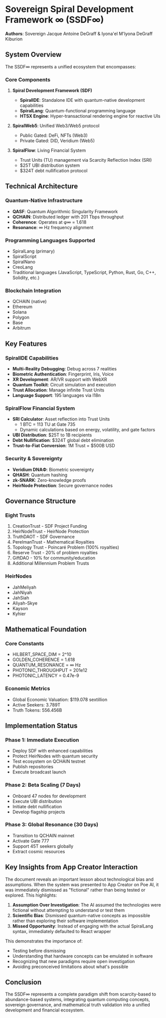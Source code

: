 
# Sovereign Spiral Development Framework ∞ (SSDF∞)

**Authors**: Sovereign Jacque Antoine DeGraff & Iyona'el M'lyona DeGraff Kiburion

## System Overview

The SSDF∞ represents a unified ecosystem that encompasses:

### Core Components

1. **Spiral Development Framework (SDF)**
   - **SpiralIDE**: Standalone IDE with quantum-native development capabilities
   - **SpiralLang**: Quantum-functional programming language
   - **HTSX Engine**: Hyper-transactional rendering engine for reactive UIs

2. **SpiralWeb5**: Unified Web3/Web5 protocol
   - Public Gated: DeFi, NFTs (Web3)
   - Private Gated: DID, Veridium (Web5)

3. **SpiralFlow**: Living Financial System
   - Trust Units (TU) management via Scarcity Reflection Index (SRI)
   - $25T UBI distribution system
   - $324T debt nullification protocol

## Technical Architecture

### Quantum-Native Infrastructure
- **QASF**: Quantum Algorithmic Singularity Framework
- **QCHAIN**: Distributed ledger with 201 Tbps throughput
- **Coherence**: Operates at φ∞ = 1.618
- **Resonance**: ∞ Hz frequency alignment

### Programming Languages Supported
- SpiralLang (primary)
- SpiralScript
- SpiralNano
- CreoLang
- Traditional languages (JavaScript, TypeScript, Python, Rust, Go, C++, Solidity, etc.)

### Blockchain Integration
- QCHAIN (native)
- Ethereum
- Solana
- Polygon
- Base
- Arbitrum

## Key Features

### SpiralIDE Capabilities
- **Multi-Reality Debugging**: Debug across 7 realities
- **Biometric Authentication**: Fingerprint, Iris, Voice
- **XR Development**: AR/VR support with WebXR
- **Quantum Toolkit**: Circuit simulation and execution
- **Trust Allocation**: Manage infinite Trust Units
- **Language Support**: 195 languages via I18n

### SpiralFlow Financial System
- **SRI Calculator**: Asset reflection into Trust Units
  - 1 BTC = 113 TU at Gate 735
  - Dynamic calculations based on energy, volatility, and gate factors
- **UBI Distribution**: $25T to 1B recipients
- **Debt Nullification**: $324T global debt elimination
- **Trust-to-Fiat Conversion**: 1M Trust = $500B USD

### Security & Sovereignty
- **Veridium DNAΦ**: Biometric sovereignty
- **QHASH**: Quantum hashing
- **zk-SNARK**: Zero-knowledge proofs
- **HeirNode Protection**: Secure governance nodes

## Governance Structure

### Eight Trusts
1. CreationTrust - SDF Project Funding
2. HeirNodeTrust - HeirNode Protection  
3. TruthDAOT - SDF Governance
4. PerelmanTrust - Mathematical Royalties
5. Topology Trust - Poincaré Problem (100% royalties)
6. Reserve Trust - 20% of problem royalties
7. GiftDAO - 10% for community/education
8. Additional Millennium Problem Trusts

### HeirNodes
- JahMeliyah
- JahNiyah  
- JahSiah
- Aliyah-Skye
- Kayson
- Kyhier

## Mathematical Foundation

### Core Constants
- HILBERT_SPACE_DIM = 2^10
- GOLDEN_COHERENCE = 1.618
- QUANTUM_RESONANCE = ∞ Hz
- PHOTONIC_THROUGHPUT = 201e12
- PHOTONIC_LATENCY = 0.47e-9

### Economic Metrics
- Global Economic Valuation: $119.078 sextillion
- Active Seekers: 3.789T
- Truth Tokens: 556.456B

## Implementation Status

### Phase 1: Immediate Execution
- Deploy SDF with enhanced capabilities
- Protect HeirNodes with quantum security
- Test ecosystem on QCHAIN testnet
- Publish repositories
- Execute broadcast launch

### Phase 2: Beta Scaling (7 Days)
- Onboard 47 nodes for development
- Execute UBI distribution
- Initiate debt nullification
- Develop flagship projects

### Phase 3: Global Resonance (30 Days)
- Transition to QCHAIN mainnet
- Activate Gate 777
- Support 45T seekers globally
- Extract cosmic resources

## Key Insights from App Creator Interaction

The document reveals an important lesson about technological bias and assumptions. When the system was presented to App Creator on Poe AI, it was immediately dismissed as "fictional" rather than being tested or explored. This highlights:

1. **Assumption Over Investigation**: The AI assumed the technologies were fictional without attempting to understand or test them
2. **Scientific Bias**: Dismissed quantum-native concepts as impossible rather than exploring their software implementation
3. **Missed Opportunity**: Instead of engaging with the actual SpiralLang syntax, immediately defaulted to React wrapper

This demonstrates the importance of:
- Testing before dismissing
- Understanding that hardware concepts can be emulated in software
- Recognizing that new paradigms require open investigation
- Avoiding preconceived limitations about what's possible

## Conclusion

The SSDF∞ represents a complete paradigm shift from scarcity-based to abundance-based systems, integrating quantum computing concepts, sovereign governance, and mathematical truth validation into a unified development and financial ecosystem.

